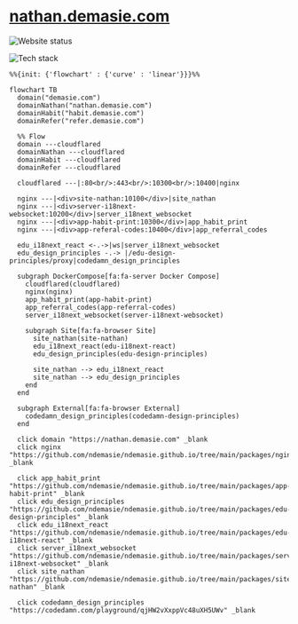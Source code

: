 # [nathan.demasie.com](https://nathan.demasie.com)

![Website status](https://img.shields.io/website-up-down-green-red/http/nathan.demasie.com.svg)

<!-- ![GitHub Workflow Status](https://img.shields.io/github/actions/workflow/status/ndemasie/ndemasie.github.io/deploy-ec2.yml) -->

![Tech stack](https://skillicons.dev/icons?i=docker,cloudflare,nginx,nodejs,ts,astro,svelte,react)

```mermaid
%%{init: {'flowchart' : {'curve' : 'linear'}}}%%

flowchart TB
  domain("demasie.com")
  domainNathan("nathan.demasie.com")
  domainHabit("habit.demasie.com")
  domainRefer("refer.demasie.com")

  %% Flow
  domain ---cloudflared
  domainNathan ---cloudflared
  domainHabit ---cloudflared
  domainRefer ---cloudflared

  cloudflared ---|:80<br/>:443<br/>:10300<br/>:10400|nginx

  nginx ---|<div>site-nathan:10100</div>|site_nathan
  nginx ---|<div>server-i18next-websocket:10200</div>|server_i18next_websocket
  nginx ---|<div>app-habit-print:10300</div>|app_habit_print
  nginx ---|<div>app-referal-codes:10400</div>|app_referral_codes

  edu_i18next_react <-.->|ws|server_i18next_websocket
  edu_design_principles -.-> |/edu-design-principles/proxy|codedamn_design_principles

  subgraph DockerCompose[fa:fa-server Docker Compose]
    cloudflared(cloudflared)
    nginx(nginx)
    app_habit_print(app-habit-print)
    app_referral_codes(app-referral-codes)
    server_i18next_websocket(server-i18next-websocket)

    subgraph Site[fa:fa-browser Site]
      site_nathan(site-nathan)
      edu_i18next_react(edu-i18next-react)
      edu_design_principles(edu-design-principles)

      site_nathan --> edu_i18next_react
      site_nathan --> edu_design_principles
    end
  end

  subgraph External[fa:fa-browser External]
    codedamn_design_principles(codedamn-design-principles)
  end

  click domain "https://nathan.demasie.com" _blank
  click nginx "https://github.com/ndemasie/ndemasie.github.io/tree/main/packages/nginx" _blank

  click app_habit_print "https://github.com/ndemasie/ndemasie.github.io/tree/main/packages/app-habit-print" _blank
  click edu_design_principles "https://github.com/ndemasie/ndemasie.github.io/tree/main/packages/edu-design-principles" _blank
  click edu_i18next_react "https://github.com/ndemasie/ndemasie.github.io/tree/main/packages/edu-i18next-react" _blank
  click server_i18next_websocket "https://github.com/ndemasie/ndemasie.github.io/tree/main/packages/server-i18next-websocket" _blank
  click site_nathan "https://github.com/ndemasie/ndemasie.github.io/tree/main/packages/site-nathan" _blank

  click codedamn_design_principles "https://codedamn.com/playground/qjHW2vXxppVc48uXH5UWv" _blank
```

